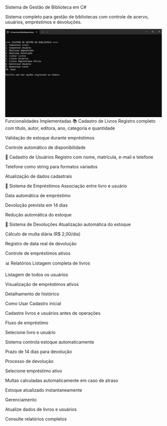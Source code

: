 ﻿Sistema de Gestão de Biblioteca em C#

Sistema completo para gestão de bibliotecas com controle de acervo, usuários, empréstimos e devoluções.
<div>
  <img src="img/image.png" width="600px"/>
</div>
Funcionalidades Implementadas
📚 Cadastro de Livros
Registro completo com título, autor, editora, ano, categoria e quantidade

Validação de estoque durante empréstimos

Controle automático de disponibilidade

👥 Cadastro de Usuários
Registro com nome, matrícula, e-mail e telefone

Telefone como string para formatos variados

Atualização de dados cadastrais

🔁 Sistema de Empréstimos
Associação entre livro e usuário

Data automática de empréstimo

Devolução prevista em 14 dias

Redução automática do estoque

🔄 Sistema de Devoluções
Atualização automática do estoque

Cálculo de multa diária (R$ 2,00/dia)

Registro de data real de devolução

Controle de empréstimos ativos

📊 Relatórios
Listagem completa de livros

Listagem de todos os usuários

Visualização de empréstimos ativos

Detalhamento de histórico

Como Usar
Cadastro inicial

Cadastre livros e usuários antes de operações

Fluxo de empréstimo

Selecione livro e usuário

Sistema controla estoque automaticamente

Prazo de 14 dias para devolução

Processo de devolução

Selecione empréstimo ativo

Multas calculadas automaticamente em caso de atraso

Estoque atualizado instantaneamente

Gerenciamento

Atualize dados de livros e usuários

Consulte relatórios completos
